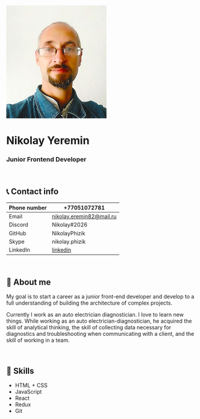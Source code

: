 
![Фото для профиля](img/ProfilePhoto.jpg "Фото для профиля")

# Nikolay Yeremin
### Junior Frontend Developer

&nbsp;
## 📞 Contact info

Phone number | +77051072781
-------------|--------------
Email | nikolay.eremin82@mail.ru
Discord | Nikolay#2026
GitHub | NikolayPhizik
Skype | nikolay.phizik
LinkedIn | [linkedin](https://www.linkedin.com/in/nikolayphizik)

&nbsp;
## 📝 About me

My goal is to start a career as a junior front-end developer and develop to a full understanding of building the architecture of complex projects. 

Currently I work as an auto electrician diagnostician. I love to learn new things. While working as an auto electrician-diagnostician, he acquired the skill of analytical thinking, the skill of collecting data necessary for diagnostics and troubleshooting when communicating with a client, and the skill of working in a team.

&nbsp;
## 🧩 Skills

* HTML + CSS
* JavaScript
* React 
* Redux
* Git